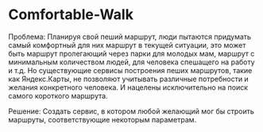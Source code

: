 # Comfortable-Walk

Проблема: Планируя свой пеший маршрут, люди пытаются придумать самый комфортный для них маршрут в текущей ситуации, это может быть маршрут пролегающий через парки для молодых мам, маршрут с минимальным количеством людей, для человека спешащего на работу и т.д.  Но существующие сервисы построения пеших маршрутов, такие как Яндекс.Карты, не позволяют учитывать различные потребности и желания конкретного человека. И нацелены исключительно на поиск самого короткого маршрута.

Решение: Создать сервис, в котором любой желающий мог бы строить маршруты, соответствующие некоторым параметрам.
